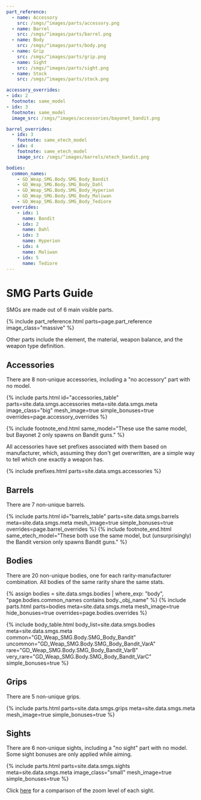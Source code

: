 ```yaml
---
part_reference:
  - name: Accessory
    src: /smgs/^images/parts/accessory.png
  - name: Barrel
    src: /smgs/^images/parts/barrel.png
  - name: Body
    src: /smgs/^images/parts/body.png
  - name: Grip
    src: /smgs/^images/parts/grip.png
  - name: Sight
    src: /smgs/^images/parts/sight.png
  - name: Stock
    src: /smgs/^images/parts/stock.png

accessory_overrides:
- idx: 2
  footnote: same_model
- idx: 3
  footnote: same_model
  image_src: /smgs/^images/accessories/bayonet_bandit.png

barrel_overrides:
  - idx: 3
    footnote: same_etech_model
  - idx: 4
    footnote: same_etech_model
    image_src: /smgs/^images/barrels/etech_bandit.png

bodies:
  common_names:
    - GD_Weap_SMG.Body.SMG_Body_Bandit
    - GD_Weap_SMG.Body.SMG_Body_Dahl
    - GD_Weap_SMG.Body.SMG_Body_Hyperion
    - GD_Weap_SMG.Body.SMG_Body_Maliwan
    - GD_Weap_SMG.Body.SMG_Body_Tediore
  overrides:
    - idx: 1
      name: Bandit
    - idx: 2
      name: Dahl
    - idx: 3
      name: Hyperion
    - idx: 4
      name: Maliwan
    - idx: 5
      name: Tediore
---
```


# SMG Parts Guide
SMGs are made out of 6 main visible parts.

{% include part_reference.html parts=page.part_reference image_class="massive" %}

Other parts include the element, the material, weapon balance, and the weapon type definition.

## Accessories
There are 8 non-unique accessories, including a "no accessory" part with no model.

<style>
#accessories_table img {
    min-height: var(--img-size-standard);
}
#accessories_table > div.part-block {
    padding: revert;
}
</style>
{% include parts.html 
    id="accessories_table"
    parts=site.data.smgs.accessories
    meta=site.data.smgs.meta
    image_class="big"
    mesh_image=true
    simple_bonuses=true
    overrides=page.accessory_overrides
%}

{% include footnote_end.html
    same_model="These use the same model, but Bayonet 2 only spawns on Bandit guns."
%}

All accessories have set prefixes associated with them based on manufacturer, which, assuming they
don't get overwritten, are a simple way to tell which one exactly a weapon has.

{% include prefixes.html parts=site.data.smgs.accessories %}

## Barrels
There are 7 non-unique barrels.

<style>
#barrels_table > div.part-block {
    padding: 0 0.35em;
}
</style>
{% include parts.html
    id="barrels_table"
    parts=site.data.smgs.barrels
    meta=site.data.smgs.meta
    mesh_image=true
    simple_bonuses=true
    overrides=page.barrel_overrides
%}
{% include footnote_end.html
    same_etech_model="These both use the same model, but (unsurprisingly) the Bandit version only spawns Bandit guns."
%}

## Bodies
There are 20 non-unique bodies, one for each rarity-manufacturer combination. All bodies of the
same rarity share the same stats.

{% assign bodies = site.data.smgs.bodies
                   | where_exp: "body", "page.bodies.common_names contains body._obj_name" %}
{% include parts.html
    parts=bodies
    meta=site.data.smgs.meta
    mesh_image=true
    hide_bonuses=true
    overrides=page.bodies.overrides
%}

{% include body_table.html 
    body_list=site.data.smgs.bodies
    meta=site.data.smgs.meta
    common="GD_Weap_SMG.Body.SMG_Body_Bandit"
    uncommon="GD_Weap_SMG.Body.SMG_Body_Bandit_VarA"
    rare="GD_Weap_SMG.Body.SMG_Body_Bandit_VarB"
    very_rare="GD_Weap_SMG.Body.SMG_Body_Bandit_VarC"
    simple_bonuses=true
%}

## Grips
There are 5 non-unique grips.

{% include parts.html 
    parts=site.data.smgs.grips
    meta=site.data.smgs.meta
    mesh_image=true
    simple_bonuses=true
%}

## Sights
There are 6 non-unique sights, including a "no sight" part with no model. Some sight bonuses are
only applied while aiming.

{% include parts.html 
    parts=site.data.smgs.sights
    meta=site.data.smgs.meta
    image_class="small"
    mesh_image=true
    simple_bonuses=true
%}

Click [here](/smgs/zoom/) for a comparison of the zoom level of each sight.
